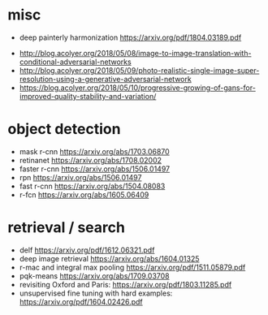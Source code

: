 # misc
* deep painterly harmonization https://arxiv.org/pdf/1804.03189.pdf
- http://blog.acolyer.org/2018/05/08/image-to-image-translation-with-conditional-adversarial-networks
- http://blog.acolyer.org/2018/05/09/photo-realistic-single-image-super-resolution-using-a-generative-adversarial-network
- https://blog.acolyer.org/2018/05/10/progressive-growing-of-gans-for-improved-quality-stability-and-variation/

# object detection

* mask r-cnn https://arxiv.org/abs/1703.06870
* retinanet https://arxiv.org/abs/1708.02002
* faster r-cnn https://arxiv.org/abs/1506.01497
* rpn https://arxiv.org/abs/1506.01497
* fast r-cnn https://arxiv.org/abs/1504.08083
* r-fcn https://arxiv.org/abs/1605.06409


# retrieval / search

* delf https://arxiv.org/pdf/1612.06321.pdf
* deep image retrieval https://arxiv.org/abs/1604.01325
* r-mac and integral max pooling https://arxiv.org/pdf/1511.05879.pdf
* pqk-means https://arxiv.org/abs/1709.03708
* revisiting Oxford and Paris: https://arxiv.org/pdf/1803.11285.pdf
* unsupervised fine tuning with hard examples: https://arxiv.org/pdf/1604.02426.pdf

